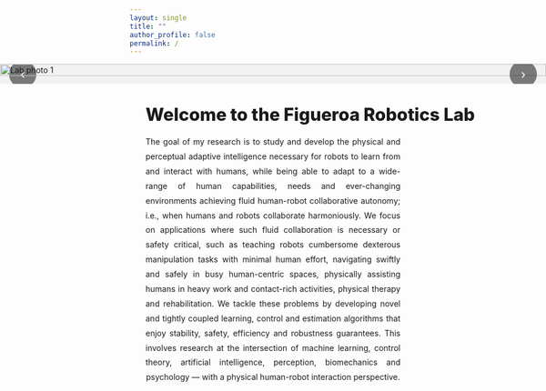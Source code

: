 ```yaml
---
layout: single
title: ""
author_profile: false
permalink: /
---
```


<!-- ===== FULL-BLEED HERO SLIDER ===== -->
<div class="hero-slider fullbleed" aria-label="Figueroa Robotics Lab Photo Gallery">
  <button class="hs-nav hs-prev" aria-label="Previous slide">‹</button>

  <div class="hs-track" role="region" aria-live="polite">
    <img src="{{ '/assets/images/IMG_4148.JPG' | relative_url }}" alt="Lab photo 1" class="hs-slide hs-current">
    <img src="{{ '/assets/images/IMG_4075.JPG' | relative_url }}" alt="Lab photo 2" class="hs-slide">
    <img src="{{ '/assets/images/IMG_4115.JPG' | relative_url }}" alt="Lab photo 3" class="hs-slide">
  </div>

  <button class="hs-nav hs-next" aria-label="Next slide">›</button>
  <div class="hs-dots" role="tablist" aria-label="Choose slide"></div>
</div>

<!-- ===== CONTENT BELOW ===== -->
<section class="content-wrap">
  <h1 class="lab-title">Welcome to the Figueroa Robotics Lab</h1>

  <p class="lab-text">
    The goal of my research is to study and develop the physical and perceptual adaptive intelligence necessary for robots
    to learn from and interact with humans, while being able to adapt to a wide-range of human capabilities, needs and
    ever-changing environments achieving fluid human-robot collaborative autonomy; i.e., when humans and robots collaborate
    harmoniously. We focus on applications where such fluid collaboration is necessary or safety critical, such as teaching
    robots cumbersome dexterous manipulation tasks with minimal human effort, navigating swiftly and safely in busy
    human-centric spaces, physically assisting humans in heavy work and contact-rich activities, physical therapy and
    rehabilitation. We tackle these problems by developing novel and tightly coupled learning, control and estimation
    algorithms that enjoy stability, safety, efficiency and robustness guarantees. This involves research at the intersection
    of machine learning, control theory, artificial intelligence, perception, biomechanics and psychology — with a physical
    human-robot interaction perspective.
  </p>
</section>

<style>
/* ---------- Slider: full-browser-width ---------- */
.hero-slider{
  position: relative;
  overflow: hidden;
  background: #f2f2f2;
}
.hero-slider.fullbleed{
  width: 100vw;
  max-width: 100vw;
  margin-left: 50%;
  transform: translateX(-50%);
  border-radius: 0;
}
.hs-track{ display: flex; transition: transform 300ms ease; will-change: transform; }
.hs-slide{
  flex: 0 0 100%; width: 100%; display: block;
  height: auto; object-fit: contain; max-height: 85vh;
}

/* Controls & dots */
.hs-nav{
  position: absolute; top: 50%; transform: translateY(-50%);
  border: none; background: rgba(0,0,0,0.5); color:#fff;
  width: 48px; height: 48px; border-radius: 50%; cursor: pointer; font-size: 24px;
}
.hs-prev{ left: 16px; } .hs-next{ right: 16px; }
.hs-dots{
  position: absolute; left: 50%; bottom: 16px; transform: translateX(-50%);
  display: flex; gap: 8px;
}
.hs-dots button{
  width: 12px; height: 12px; border-radius: 50%;
  border: none; background: rgba(0,0,0,0.35); cursor: pointer;
}
.hs-dots button[aria-selected="true"]{ background:#000; }

/* ---------- Text section: centered container (~half screen) ---------- */
.content-wrap{
  width: min(50vw, 900px);   /* about half the viewport, capped for very wide screens */
  margin: 2.25rem auto;      /* horizontally centered */
  padding: 0 1rem;           /* breathing room on smaller screens */
  box-sizing: border-box;
  text-align: center;        /* centers the heading inside the block */
}

.lab-title{
  margin: 1.5rem 0 1rem;
  font-weight: 800;
  font-size: clamp(1.6rem, 2.2vw + 0.6rem, 2.4rem);
  line-height: 1.2;
  text-align: center;
  white-space: nowrap;       /* keep one line on large screens */
}

@media (max-width: 768px){
  .content-wrap{ width: min(90vw, 900px); }
  .lab-title{ white-space: normal; }
}

.lab-text{
  margin: 0 auto;
  max-width: 70ch;           /* readable line length */
  line-height: 1.85;
  text-align: justify;       /* ✅ justify text left & right like Word */
  text-align-last: center;   /* center the final line for a balanced finish */
}

/* Tighten gap to the masthead if needed */
.main .page__content { padding-top: 1.25rem; }
</style>

<script>
/* ===== Minimal, conflict-free slider JS ===== */
(function () {
  function init() {
    const slider = document.querySelector('.hero-slider');
    if (!slider) return;

    const track  = slider.querySelector('.hs-track');
    const slides = Array.from(slider.querySelectorAll('.hs-slide'));
    const prev   = slider.querySelector('.hs-prev');
    const next   = slider.querySelector('.hs-next');
    const dotsEl = slider.querySelector('.hs-dots');
    let index = 0;

    slides.forEach((_, i) => {
      const b = document.createElement('button');
      b.setAttribute('role', 'tab');
      b.setAttribute('aria-label', `Go to slide ${i + 1}`);
      b.addEventListener('click', () => goTo(i));
      dotsEl.appendChild(b);
    });

    function update() {
      track.style.transform = `translateX(-${index * 100}%)`;
      Array.from(dotsEl.children).forEach((b, i) =>
        b.setAttribute('aria-selected', i === index ? 'true' : 'false')
      );
    }
    function goTo(i){ index = (i + slides.length) % slides.length; update(); }

    prev?.addEventListener('click', () => goTo(index - 1));
    next?.addEventListener('click', () => goTo(index + 1));

    // Touch swipe
    let startX = 0;
    track.addEventListener('touchstart', e => startX = e.touches[0].clientX, {passive:true});
    track.addEventListener('touchend', e => {
      const dx = e.changedTouches[0].clientX - startX;
      if (dx > 40) goTo(index - 1);
      if (dx < -40) goTo(index + 1);
    });

    // Autoplay
    let timer = setInterval(() => goTo(index + 1), 5000);
    slider.addEventListener('mouseenter', () => clearInterval(timer));
    slider.addEventListener('mouseleave', () =>
      timer = setInterval(() => goTo(index + 1), 5000)
    );

    update();
  }

  document.readyState === 'loading'
    ? document.addEventListener('DOMContentLoaded', init)
    : init();
})();
</script>

